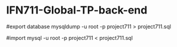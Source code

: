 # IFN711-Global-TP-back-end

#export database
mysqldump -u root -p project711 > project711.sql

#import
mysql -u root -p project711 < project711.sql
